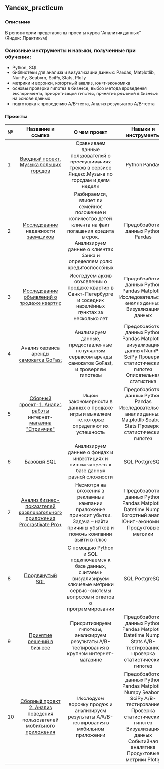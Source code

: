 ## Yandex_practicum
### Описание
В репозитории представлены проекты курса "Аналитик данных" (Яндекс.Практикум)

### Основные инструменты и навыки, полученные при обучении:
- Python, SQL
- библиотеки для анализа и визуализации данных: Pandas, Matplotlib, NumPy, Seaborn, SciPy, Stats, Plotly 
- метрики и воронки, когортный анализ, юнит-экономика
- основы проверки гипотез в бизнесе, выбор метода проведения эксперимента, приоритизация гипотез, принятие решений в бизнесе на основе данных
- подготовка к проведению A/B-теста, Анализ результатов A/B-теста

### Проекты

| №	| Название и ссылка |	О чем проект | Навыки и инструменты |
|:---|:---:|:---:|:---:|
1|[Вводный проект. Музыка больших городов](https://github.com/OlgaAvd/Yandex_practicum/tree/main/%D0%9C%D1%83%D0%B7%D1%8B%D0%BA%D0%B0%20%D0%B1%D0%BE%D0%BB%D1%8C%D1%88%D0%B8%D1%85%20%D0%B3%D0%BE%D1%80%D0%BE%D0%B4%D0%BE%D0%B2)|Сравниваем данные пользователей о прослушиваниях треков в сервисе Яндекс.Музыка по городам и дням недели|Python Pandas
2|[Исследование надежности заемщиков](https://github.com/OlgaAvd/Yandex_practicum/tree/main/%D0%98%D1%81%D1%81%D0%BB%D0%B5%D0%B4%D0%BE%D0%B2%D0%B0%D0%BD%D0%B8%D0%B5%20%D0%BD%D0%B0%D0%B4%D0%B5%D0%B6%D0%BD%D0%BE%D1%81%D1%82%D0%B8%20%D0%B7%D0%B0%D0%B5%D0%BC%D1%89%D0%B8%D0%BA%D0%BE%D0%B2)|Разбираемся, влияет ли семейное положение и количество детей клиента на факт погашения кредита в срок. Анализируем данные о клиентах банка и определяем долю кредитоспособных|Предобработка данных Python Pandas
3|[Исследование объявлений о продаже квартир](https://github.com/OlgaAvd/Yandex_practicum/tree/main/%D0%98%D1%81%D1%81%D0%BB%D0%B5%D0%B4%D0%BE%D0%B2%D0%B0%D0%BD%D0%B8%D0%B5%20%D0%BE%D0%B1%D1%8A%D1%8F%D0%B2%D0%BB%D0%B5%D0%BD%D0%B8%D0%B9%20%D0%BE%20%D0%BF%D1%80%D0%BE%D0%B4%D0%B0%D0%B6%D0%B5%20%D0%BA%D0%B2%D0%B0%D1%80%D1%82%D0%B8%D1%80)|Исследуем архив объявлений о продаже квартир в Санкт-Петербурге и соседних населённых пунктах за несколько лет|Предобработка данных Python Pandas Matplotlib Исследовательский анализ данных Визуализация данных
4|[Анализ сервиса аренды самокатов GoFast](https://github.com/OlgaAvd/Yandex_practicum/tree/main/%D0%90%D0%BD%D0%B0%D0%BB%D0%B8%D0%B7%20%D1%81%D0%B5%D1%80%D0%B2%D0%B8%D1%81%D0%B0%20%D0%B0%D1%80%D0%B5%D0%BD%D0%B4%D1%8B%20%D1%81%D0%B0%D0%BC%D0%BE%D0%BA%D0%B0%D1%82%D0%BE%D0%B2%20GoFast)|Анализируем данные, предоставленные популярным сервисом аренды самокатов GoFast, и проверяем гипотезы|Предобработка данных Python Pandas Matplotlib визуализация данных NumPy SciPy Проверка статистических гипотез Описательная статистика
5|[Сборный проект-1. Анализ работы интернет-магазина "Стримчик"](https://github.com/OlgaAvd/Yandex_practicum/tree/main/%D0%90%D0%BD%D0%B0%D0%BB%D0%B8%D0%B7%20%D1%80%D0%B0%D0%B1%D0%BE%D1%82%D1%8B%20%D0%B8%D0%BD%D1%82%D0%B5%D1%80%D0%BD%D0%B5%D1%82-%D0%BC%D0%B0%D0%B3%D0%B0%D0%B7%D0%B8%D0%BD%D0%B0%20%22%D0%A1%D1%82%D1%80%D0%B8%D0%BC%D1%87%D0%B8%D0%BA%22)|Ищем закономерности в данных о продаже игры и выявляем те, которые определяют их успешность|Предобработка данных Python Pandas Исследовательский анализ данных Matplotlib Seaborn Stats Проверка статистических гипотез
6|[Базовый SQL](https://github.com/OlgaAvd/Yandex_practicum/tree/main/%D0%91%D0%B0%D0%B7%D0%BE%D0%B2%D1%8B%D0%B9%20SQL)|Анализируем данные о фондах и инвестициях и пишем запросы к базе данных разной сложности|SQL PostgreSQL
7|[Анализ бизнес-показателей развлекательного приложения	Procrastinate Pro+](https://github.com/OlgaAvd/Yandex_practicum/tree/main/%D0%90%D0%BD%D0%B0%D0%BB%D0%B8%D0%B7%20%D0%B1%D0%B8%D0%B7%D0%BD%D0%B5%D1%81-%D0%BF%D0%BE%D0%BA%D0%B0%D0%B7%D0%B0%D1%82%D0%B5%D0%BB%D0%B5%D0%B9%20%D1%80%D0%B0%D0%B7%D0%B2%D0%BB%D0%B5%D0%BA%D0%B0%D1%82%D0%B5%D0%BB%D1%8C%D0%BD%D0%BE%D0%B3%D0%BE%20%D0%BF%D1%80%D0%B8%D0%BB%D0%BE%D0%B6%D0%B5%D0%BD%D0%B8%D1%8F%20Procrastinate%20Pro%2B)|Несмотря на вложения в рекламные кампании приложение приносит убытки. Задача – найти причины убытков и помочь компании выйти в плюс|Предобработка данных Python Pandas Matplotlib Datetime Numpy Когортный анализ Юнит-экономика Продуктовые метрики 
8|[Продвинутый SQL](https://github.com/OlgaAvd/Yandex_practicum/tree/main/%D0%9F%D1%80%D0%BE%D0%B4%D0%B2%D0%B8%D0%BD%D1%83%D1%82%D1%8B%D0%B9%20SQL)|С помощью Python и SQL подключаемся к базе данных, считаем и визуализируем ключевые метрики сервис-системы вопросов и ответов о программировании|SQL PostgreSQL
9|[Принятие решений в бизнесе](https://github.com/OlgaAvd/Yandex_practicum/tree/main/%D0%9F%D1%80%D0%B8%D0%BD%D1%8F%D1%82%D0%B8%D0%B5%20%D1%80%D0%B5%D1%88%D0%B5%D0%BD%D0%B8%D0%B9%20%D0%B2%20%D0%B1%D0%B8%D0%B7%D0%BD%D0%B5%D1%81%D0%B5)|Приоритизируем гипотезы, анализируем результаты A/B-тестирования в крупном интернет-магазине|Предобработка данных Python Pandas Matplotlib Datetime Numpy Stats A/B-тестирование Проверка статистических гипотез
10|[Сборный проект 2. Анализ поведения пользователей мобильного приложения](https://github.com/OlgaAvd/Yandex_practicum/tree/main/%D0%90%D0%BD%D0%B0%D0%BB%D0%B8%D0%B7%20%D0%BF%D0%BE%D0%B2%D0%B5%D0%B4%D0%B5%D0%BD%D0%B8%D1%8F%20%D0%BF%D0%BE%D0%BB%D1%8C%D0%B7%D0%BE%D0%B2%D0%B0%D1%82%D0%B5%D0%BB%D0%B5%D0%B9%20%D0%BC%D0%BE%D0%B1%D0%B8%D0%BB%D1%8C%D0%BD%D0%BE%D0%B3%D0%BE%20%D0%BF%D1%80%D0%B8%D0%BB%D0%BE%D0%B6%D0%B5%D0%BD%D0%B8%D1%8F)|Исследуем воронку продаж и анализируем результаты A/A/B-тестирования в мобильном приложении|Предобработка данных Python Pandas Matplotlib Numpy Seaborn SciPy A/B-тестирование Проверка статистических гипотез  Визуализация данных Событийная аналитика Продуктовые метрики Plotly
